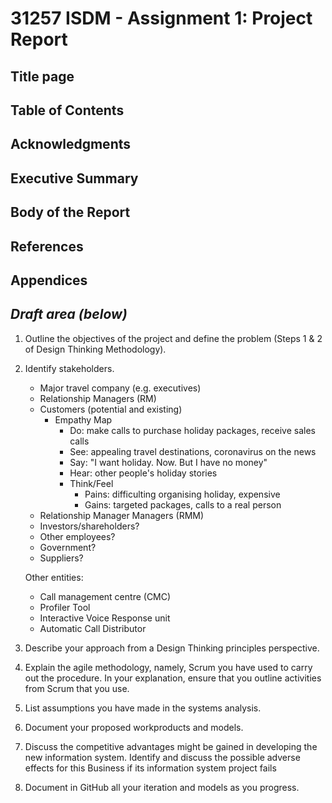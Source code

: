 # 31257 ISDM - Assignment 1: Project Report

## Title page 
## Table of Contents 
## Acknowledgments 
## Executive Summary 
## Body of the Report 
## References 
## Appendices

## _Draft area (below)_

1. Outline the objectives of the project and define the problem (Steps 1 & 2 of Design Thinking
Methodology).
2. Identify stakeholders.

    * Major travel company (e.g. executives)
    * Relationship Managers (RM)
    * Customers (potential and existing)
        * Empathy Map
            * Do: make calls to purchase holiday packages, receive sales calls
            * See: appealing travel destinations, coronavirus on the news
            * Say: "I want holiday. Now. But I have no money"
            * Hear: other people's holiday stories
            * Think/Feel
                * Pains: difficulting organising holiday, expensive
                * Gains: targeted packages, calls to a real person
    * Relationship Manager Managers (RMM)
    * Investors/shareholders?
    * Other employees?
    * Government?
    * Suppliers?

    Other entities:
    * Call management centre (CMC)
    * Profiler Tool
    * Interactive Voice Response unit
    * Automatic Call Distributor

3. Describe your approach from a Design Thinking principles perspective.
4. Explain the agile methodology, namely, Scrum you have used to carry out the procedure. In
your explanation, ensure that you outline activities from Scrum that you use.
5. List assumptions you have made in the systems analysis.
6. Document your proposed workproducts and models.
7. Discuss the competitive advantages might be gained in developing the new information
system. Identify and discuss the possible adverse effects for this Business if its information
system project fails
8. Document in GitHub all your iteration and models as you progress.
